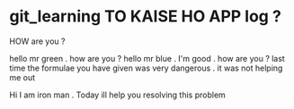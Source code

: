 # git_learning TO KAISE HO APP log ?
HOW are you ?

hello mr green . how are you ?
hello mr blue . I'm good . how are you ? last time the formulae you have given was very dangerous . it was not helping me out


Hi I am iron man . Today ill help you resolving this problem

